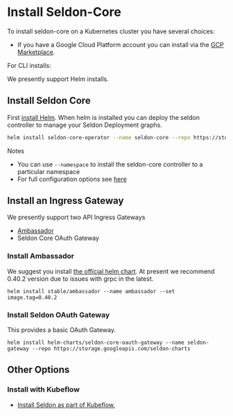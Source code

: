 # Install Seldon-Core

To install seldon-core on a Kubernetes cluster you have several choices:

 * If you have a Google Cloud Platform account you can install via the [GCP Marketplace](https://console.cloud.google.com/marketplace/details/seldon-portal/seldon-core).

For CLI installs:

We presently support Helm installs.

## Install Seldon Core

First [install Helm](https://docs.helm.sh). When helm is installed you can deploy the seldon controller to manage your Seldon Deployment graphs.

```bash 
helm install seldon-core-operator --name seldon-core --repo https://storage.googleapis.com/seldon-charts --set usage_metrics.enabled=true

```

Notes

 * You can use ```--namespace``` to install the seldon-core controller to a particular namespace
 * For full configuration options see [here](../reference/helm.md)

## Install an Ingress Gateway

We presently support two API Ingress Gateways

 * [Ambassador](https://www.getambassador.io/)
 * Seldon Core OAuth Gateway

### Install Ambassador

We suggest you install [the official helm chart](https://github.com/helm/charts/tree/master/stable/ambassador). At present we recommend 0.40.2 version due to issues with grpc in the latest.

```
helm install stable/ambassador --name ambassador --set image.tag=0.40.2
```

### Install Seldon OAuth Gateway
This provides a basic OAuth Gateway.

```
helm install helm-charts/seldon-core-oauth-gateway --name seldon-gateway --repo https://storage.googleapis.com/seldon-charts
```

## Other Options

### Install with Kubeflow

  * [Install Seldon as part of Kubeflow.](https://www.kubeflow.org/docs/guides/components/seldon/#seldon-serving)


